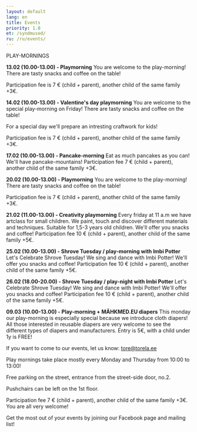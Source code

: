 ```yaml
---
layout: default
lang: en
title: Events
priority: 1.0
et: /syndmused/
ru: /ru/events/
---
```

PLAY-MORNINGS


**13.02 (10.00-13.00) - Playmorning**
You are welcome to the play-morning!
There are tasty snacks and coffee on the table! 

Participation fee is 7 € (child + parent), another child of the same family +3€.


**14.02 (10.00-13.00) - Valentine's day playmorning**
You are welcome to the special play-morning on Friday!
There are tasty snacks and coffee on the table! 

For a special day we'll prepare an intresting craftwork for kids! 

Participation fee is 7 € (child + parent), another child of the same family +3€.


**17.02 (10.00-13.00) - Pancake-morning**
Eat as much pancakes as you can! We'll have pancake-mountains!
Participation fee 7 € (child + parent), another child of the same family +3€.


**20.02 (10.00-13.00) - Playmorning**
You are welcome to the play-morning!
There are tasty snacks and coffee on the table! 

Participation fee is 7 € (child + parent), another child of the same family +3€.


**21.02 (11.00-13.00) - Creativity playmorning**
Every friday at 11 a.m we have artclass for small children. We paint, touch and discover different materials and techniques.
Suitable for 1,5-3 years old children. 
We'll offer you snacks and coffee!
Participation fee 10 € (child + parent), another child of the same family +5€.


**25.02 (10.00-13.00) - Shrove Tuesday / play-morning with Imbi Potter**
Let's Celebrate Shrove Tuesday! We sing and dance with Imbi Potter!
We'll offer you snacks and coffee!
Participation fee 10 € (child + parent), another child of the same family +5€.


**26.02 (18.00-20.00) - Shrove Tuesday / play-night with Imbi Potter**
Let's Celebrate Shrove Tuesday! We sing and dance with Imbi Potter!
We'll offer you snacks and coffee!
Participation fee 10 € (child + parent), another child of the same family +5€.


**09.03 (10.00-13.00) - Play-morning + MÄHKMED.EU diapers**
This monday our play-morning is especially special because we introduce cloth diapers! All those interested in reusable diapers are very welcome to see the different types of diapers and manufacturers. 
Entry is 5€, with a child under 1y is FREE!


If you want to come to our events, let us know: tore@torela.ee

Play mornings take place mostly every Monday and Thursday from 10:00 to 13:00!

Free parking on the street, entrance from the street-side door, no.2. 

Pushchairs can be left on the 1st floor.

Participation fee 7 € (child + parent), another child of the same family +3€. You are all very welcome!


Get the most out of your events by joining our Facebook page and mailing list!
